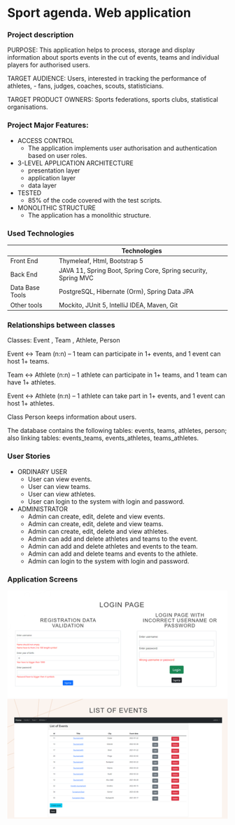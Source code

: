 # Sport agenda. Web application
### Project description
PURPOSE: 
This application helps to process, storage and display information about sports events in the cut of events, teams and individual players for authorised users.

TARGET AUDIENCE:
Users, interested in tracking the performance of athletes, - fans, judges, coaches, scouts, statisticians.

TARGET PRODUCT OWNERS:
Sports federations, sports clubs, statistical organisations.

### Project Major Features:
- ACCESS CONTROL
	- The application implements user authorisation and authentication based on user roles.
- 3-LEVEL APPLICATION ARCHITECTURE
	- presentation layer
	- application layer
	- data layer
- TESTED
	- 85% of the code covered with the test scripts.
- MONOLITHIC STRUCTURE
	- The application has a monolithic structure.

 ### Used Technologies
 |                 | Technologies                                                   |
 | --------------- | -------------------------------------------------------------- |
 | Front End       | Thymeleaf, Html, Bootstrap 5                                   |
 | Back End        | JAVA 11, Spring Boot, Spring Core, Spring security, Spring MVC |
 | Data Base Tools | PostgreSQL, Hibernate (Orm), Spring Data JPA                   |
 | Other tools     | Mockito, JUnit 5, IntelliJ IDEA, Maven, Git                    | 

### Relationships between classes
Classes: Event , Team , Athlete, Person

Event <-> Team (n:n) – 1 team can participate in 1+ events, and 1 event can host 1+ teams.

Team <-> Athlete (n:n) – 1 athlete can participate in 1+ teams, and 1 team can have 1+ athletes.

Event <-> Athlete (n:n) – 1 athlete can take part in 1+ events, and 1 event can host 1+ athletes.

Class Person keeps information about users.

The database contains the following tables: events, teams, athletes, person;
also linking tables: events_teams, events_athletes, teams_athletes.

### User Stories
- ORDINARY USER
	- User can view events.
	- User can view teams.
	- User can view athletes.
	- User can login to the system with login and password.
- ADMINISTRATOR
	- Admin can create, edit, delete and view events.
	- Admin can create, edit, delete and view teams.
	- Admin can create, edit, delete and view athletes.
	- Admin can add and delete athletes and teams to the event.
	- Admin can add and delete athletes and events to the team.
	- Admin can add and delete teams and events to the athlete.
	- Admin can login to the system with login and password.
	
### Application Screens
![Image alt](https://github.com/ipavelbel/sportsresult/raw/master/pages/loginpage.png)
![Image alt](https://github.com/ipavelbel/sportsresult/raw/master/pages/listOfEvents.png)



